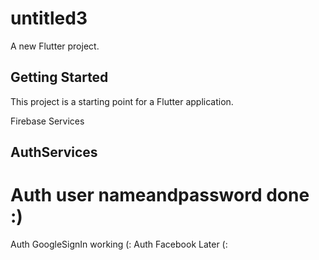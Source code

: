 # untitled3

A new Flutter project.

## Getting Started

This project is a starting point for a Flutter application.

Firebase Services
## AuthServices

# Auth user nameandpassword done :)

Auth GoogleSignIn  working (:
Auth Facebook Later (:
